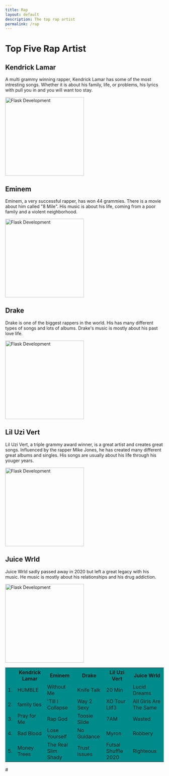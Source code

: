 ```yaml
---
title: Rap
layout: default
description: The top rap artist
permalink: /rap
---
```


<div class="px-5 py-5 mx-auto">
    <h1 class="text-primary"><strong>Top Five Rap Artist</strong></h1>
    <h2 class="text-primary"><strong>Kendrick Lamar</strong></h2>
    <p class="text-secondary">A multi grammy winning rapper, Kendrick Lamar has some of the most intresting songs. Whether it is about his family, life, or problems, his lyrics with pull you in and you will want too stay.</p>
    <img src="https://upload.wikimedia.org/wikipedia/en/5/51/Kendrick_Lamar_-_Damn.png" alt="Flask Development" height="250">
    <h2 class="text-primary"><strong>Eminem</strong></h2>
    <p class="text-secondary">Eminem, a very successful rapper, has won 44 grammies. There is a movie about him called "8 Mile". His music is about his life, coming from a poor family and a violent neighborhood.</p>
    <img src="https://www.nme.com/wp-content/uploads/2022/09/Eminem2022_2.jpg" alt="Flask Development" height="250">
    <h2 class="text-primary"><strong>Drake</strong></h2>
    <p class="text-secondary">Drake is one of the biggest rappers in the world. His has many different types of songs and lots of albums. Drake's music is mostly about his past love life.</p>
    <img src="https://static01.nyt.com/images/2010/06/13/arts/13drake-span/13drake-span-articleLarge.jpg?quality=75&auto=webp&disable=upscale" alt="Flask Development" height="250">
    <h2 class="text-primary"><strong>Lil Uzi Vert</strong></h2>
    <p class="text-secondary">Lil Uzi Vert, a triple grammy award winner, is a great artist and creates great songs. Influenced by the rapper Mike Jones, he has created many different great albums and singles. His songs are usually about his life through his youger years.</p>
    <img src="https://i.iheart.com/v3/surl/aHR0cDovL2ltYWdlLmloZWFydC5jb20vaW1hZ2VzL3JvdmkvNTAwLzAwMDQvMDIxL01JMDAwNDAyMTg2My5qcGc=?ops=fit%28720%2C720%29&sn=eGtleWJhc2UyMDIxMTExMDoKAFAJFnPCwG3TI7qiMVVojrgd6ADpxdOs5G4RJ3HsIw%3D%3D&surrogate=1cOXl179JY-syhxYSCX6Q1a_Mcu6UO8d-F4oJzpZf1hcUbJr4aImxdEBEkDqywxaXdHrg-vly6p4dtlG4vgFurM8xDl-NK6ZcIMsfXzEJ8ph5yf3NcdeLtcBvmSLDBlhFYSFyfLraofm6LADz7u-cfrW-kIDKdu8j5l3iWiIz6r35W6bjCvZYZyupVjN71iTMr9r4IVRUiekF97QZW7fn8m1Q9WIuf4EoEk%3D" alt="Flask Development" height="250">
    <h2 class="text-primary"><strong>Juice Wrld</strong></h2>
    <p class="text-secondary">Juice Wrld sadly passed away in 2020 but left a great legacy with his music. He music is mostly about his relationships and his drug addiction.</p>
    <img src="https://www.reviewjournal.com/wp-content/uploads/2019/12/13089768_web1_juice.jpg?crop=1" alt="Flask Development" height="250">
</div>
<div class="px-5 py-5 mx-auto" style="background-color:darkcyan">
    <table>
        <tr>
            <th> </th>
            <th>Kendrick Lamar</th>
            <th>Eminem</th>
            <th>Drake</th>
            <th>Lil Uzi Vert</th>
            <th>Juice Wrld</th>
            </tr>
        <tr>
            <td>1.</td>
            <td>HUMBLE</td>
            <td>Without Me</td>
            <td>Knife Talk</td>
            <td>20 Min</td>
            <td>Lucid Dreams</td>
            </tr>
        <tr>
            <td>2.</td>
            <td>family ties</td>
            <td>'Till I Collapse</td>
            <td>Way 2 Sexy</td>
            <td>XO Tour Llif3</td>
            <td>All Girls Are The Same</td>
            </tr>
        <tr>
            <td>3.</td>
            <td>Pray for Me</td>
            <td>Rap God</td>
            <td>Toosie Slide</td>
            <td>7AM</td>
            <td>Wasted</td>
            </tr>
        <tr>
            <td>4.</td>
            <td>Bad Blood</td>
            <td>Lose Yourself</td>
            <td>No Guidance</td>
            <td>Myron</td>
            <td>Robbery</td>
            </tr>
        <tr>
            <td>5.</td>
            <td>Money Trees</td>
            <td>The Real Slim Shady</td>
            <td>Trust Issues</td>
            <td>Futsal Shuffle 2020</td>
            <td>Righteous</td>
            </tr>
        </table>
</div>
# 